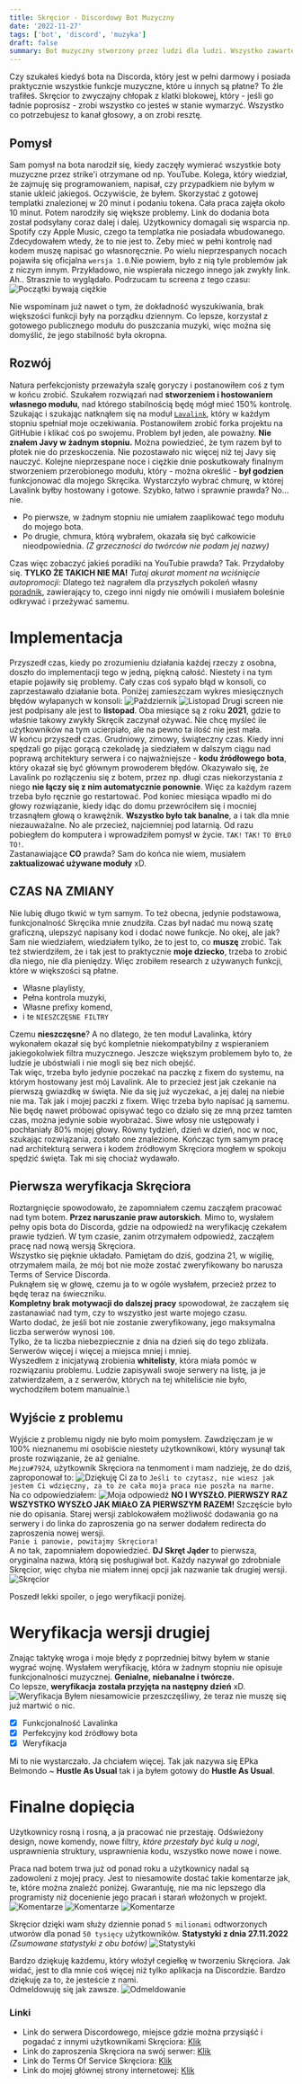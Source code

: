 ```yaml
---
title: Skręcior - Discordowy Bot Muzyczny
date: '2022-11-27'
tags: ['bot', 'discord', 'muzyka']
draft: false
summary: Bot muzyczny stworzony przez ludzi dla ludzi. Wszystko zawarte w nim pochodzi prosto z ❤️
---
```


Czy szukałeś kiedyś bota na Discorda, który jest w pełni darmowy i posiada praktycznie wszystkie funkcje muzyczne, które u innych są płatne?
To źle trafiłeś. Skręcior to zwyczajny chłopak z klatki blokowej, który - jeśli go ładnie poprosisz - zrobi wszystko co jesteś w stanie wymarzyć. Wszystko co potrzebujesz to kanał głosowy, a on zrobi resztę.

## Pomysł

Sam pomysł na bota narodził się, kiedy zaczęły wymierać wszystkie boty muzyczne przez strike'i otrzymane od np. YouTube. Kolega, który wiedział, że zajmuję się programowaniem, napisał, czy przypadkiem nie byłym w stanie ukleić jakiegoś. Oczywiście, że byłem. Skorzystać z gotowej templatki znalezionej w 20 minut i podaniu tokena. Cała praca zajęła około 10 minut. Potem narodziły się większe problemy. Link do dodania bota został podsyłany coraz dalej i dalej. Użytkownicy domagali się wsparcia np. Spotify czy Apple Music, czego ta templatka nie posiadała wbudowanego. Zdecydowałem wtedy, że to nie jest to. Żeby mieć w pełni kontrolę nad kodem muszę napisać go własnoręcznie. Po wielu nieprzespanych nocach pojawiła się oficjalna `wersja 1.0`.Nie powiem, było z nią tyle problemów jak z niczym innym. Przykładowo, nie wspierała niczego innego jak zwykły link. Ah.. Strasznie to wyglądało. Podrzucam tu screena z tego czasu:
![Początki bywają ciężkie](https://i.imgur.com/A0bI4v5.png)

Nie wspominam już nawet o tym, że dokładność wyszukiwania, brak większości funkcji były na porządku dziennym. Co lepsze, korzystał z gotowego publicznego modułu do puszczania muzyki, więc można się domyślić, że jego stabilność była okropna.

## Rozwój

Natura perfekcjonisty przeważyła szalę goryczy i postanowiłem coś z tym w końcu zrobić. Szukałem rozwiązań nad **stworzeniem i hostowaniem własnego modułu**, nad którego stabilnością będę mógł mieć 150% kontrolę.
Szukając i szukając natknąłem się na moduł [`Lavalink`](https://github.com/freyacodes/Lavalink), który w każdym stopniu spełniał moje oczekiwania. Postanowiłem zrobić forka projektu na GitHubie i klikać coś po swojemu. Problem był jeden, ale poważny. **Nie znałem Javy w żadnym stopniu.** Można powiedzieć, że tym razem był to płotek nie do przeskoczenia. Nie pozostawało nic więcej niż tej Javy się nauczyć. Kolejne nieprzespane noce i ciężkie dnie poskutkowały finalnym stworzeniem przerobionego modułu, który - można określić - **był godzien** funkcjonować dla mojego Skręcika. Wystarczyło wybrać chmurę, w której Lavalink byłby hostowany i gotowe. Szybko, łatwo i sprawnie prawda? No... nie.

- Po pierwsze, w żadnym stopniu nie umiałem zaaplikować tego modułu do mojego bota.
- Po drugie, chmura, którą wybrałem, okazała się być całkowicie nieodpowiednia. _(Z grzeczności do twórców nie podam jej nazwy)_

Czas więc zobaczyć jakieś poradiki na YouTubie prawda? Tak. Przydałoby się. **TYLKO ŻE TAKICH NIE MA!** _Tutaj akurat moment na wciśnięcie autopromocji:_ Dlatego też nagrałem dla przyszłych pokoleń własny [poradnik](https://www.youtube.com/watch?v=kTbU4lvtQjk), zawierający to, czego inni nigdy nie omówili i musiałem boleśnie odkrywać i przeżywać samemu.

# Implementacja

Przyszedł czas, kiedy po zrozumieniu działania każdej rzeczy z osobna, doszło do implementacji tego w jedną, piękną całość. Niestety i na tym etapie pojawiły się problemy. Cały czas coś sypało błąd w konsoli, co zaprzestawało działanie bota. Poniżej zamieszczam wykres miesięcznych błędów wyłapanych w konsoli:
![Październik](https://i.imgur.com/07w6hEB.png)
![Listopad](https://i.imgur.com/u6lUe2C.png)
Drugi screen nie jest podpisany ale jest to **listopad**. Oba miesiące są z roku **2021**, gdzie to właśnie takowy zwykły Skręcik zaczynał ożywać. Nie chcę myśleć ile użytkowników na tym ucierpiało, ale na pewno ta ilość nie jest mała.\
W końcu przyszedł czas. Grudniowy, zimowy, świąteczny czas. Kiedy inni spędzali go pijąc gorącą czekoladę ja siedziałem w dalszym ciągu nad poprawą architektury serwera i co najważniejsze - **kodu źródłowego bota**, który okazał się być głównym prowoderem błędów. Okazywało się, że Lavalink po rozłączeniu się z botem, przez np. długi czas niekorzystania z niego **nie łączy się z nim automatycznie ponownie**. Więc za każdym razem trzeba było ręcznie go restartować. Pod koniec miesiąca wpadło mi do głowy rozwiązanie, kiedy idąc do domu przewróciłem się i mocniej trzasnąłem głową o krawężnik. **Wszystko było tak banalne**, a i tak dla mnie niezauważalne. No ale przecież, najciemniej pod latarnią. Od razu pobiegłem do komputera i wprowadziłem pomysł w życie. `TAK!` `TAK!` `TO BYŁO TO!`.\
Zastanawiające **CO** prawda? Sam do końca nie wiem, musiałem **zaktualizować używane moduły** xD.

## CZAS NA ZMIANY

Nie lubię długo tkwić w tym samym. To też obecna, jedynie podstawowa, funkcjonalność Skręcika mnie znudziła. Czas był nadać mu nową szatę graficzną, ulepszyć napisany kod i dodać nowe funkcje. No okej, ale jak?\
Sam nie wiedziałem, wiedziałem tylko, że to jest to, co **muszę** zrobić. Tak też stwierdziłem, że i tak jest to praktycznie **moje dziecko**, trzeba to zrobić dla niego, nie dla pieniędzy. Więc zrobiłem research z używanych funkcji, które w większości są płatne.

- Własne playlisty,
- Pełna kontrola muzyki,
- Własne prefixy komend,
- i te `NIESZCZĘSNE FILTRY`

Czemu **nieszczęsne**? A no dlatego, że ten moduł Lavalinka, który wykonałem okazał się być kompletnie niekompatybilny z wspieraniem jakiegokolwiek filtra muzycznego. Jeszcze większym problemem było to, że ludzie je ubóstwiali i nie mogli się bez nich obejść.\
Tak więc, trzeba było jedynie poczekać na paczkę z fixem do systemu, na którym hostowany jest mój Lavalink. Ale to przecież jest jak czekanie na pierwszą gwiazdkę w święta. Nie da się już wyczekać, a jej dalej na niebie nie ma. Tak jak i mojej paczki z fixem. Więc trzeba było napisać ją samemu.\
Nie będę nawet próbować opisywać tego co działo się ze mną przez tamten czas, można jedynie sobie wyobrażać.
Siwe włosy nie ustępowały i pochłaniały 80% mojej głowy. Równy tydzień, dzień w dzień, noc w noc, szukając rozwiązania, zostało one znalezione. Kończąc tym samym pracę nad architekturą serwera i kodem źródłowym Skręciora mogłem w spokoju spędzić święta. Tak mi się chociaż wydawało.

## Pierwsza weryfikacja Skręciora

Roztargnięcie spowodowało, że zapomniałem czemu zacząłem pracować nad tym botem. **Przez naruszanie praw autorskich**. Mimo to, wysłałem pełny opis bota do Discorda, gdzie na odpowiedź na weryfikację czekałem prawie tydzień. W tym czasie, zanim otrzymałem odpowiedź, zacząłem pracę nad nową wersją Skręciora.\
Wszystko się pięknie układało. Pamiętam do dziś, godzina 21, w wigilię, otrzymałem maila, że mój bot nie może zostać zweryfikowany bo narusza Terms of Service Discorda.\
Puknąłem się w głowę, czemu ja to w ogóle wysłałem, przecież przez to będę teraz na świeczniku.\
**Kompletny brak motywacji do dalszej pracy** spowodował, że zacząłem się zastanawiać nad tym, czy to wszystko jest warte mojego czasu.\
Warto dodać, że jeśli bot nie zostanie zweryfikowany, jego maksymalna liczba serwerów wynosi `100`.\
Tylko, że ta liczba niebezpiecznie z dnia na dzień się do tego zbliżała. Serwerów więcej i więcej a miejsca mniej i mniej.\
Wyszedłem z inicjatywą zrobienia **whitelisty**, która miała pomóc w rozwiązaniu problemu.
Ludzie zapisywali swoje serwery na listę, ja je zatwierdzałem, a z serwerów, których na tej whiteliście nie było, wychodziłem botem manualnie.\

## Wyjście z problemu

Wyjście z problemu nigdy nie było moim pomysłem. Zawdzięczam je w 100% nieznanemu mi osobiście niestety użytkownikowi, który wysunął tak proste rozwiązanie, że aż genialne.\
`Mejzu#7924`, użytkownik Skręciora na tenmoment i mam nadzieję, że do dziś, zaproponował to:
![Dziękuję Ci za to](https://i.imgur.com/7QQLMR7.png)
`Jeśli to czytasz, nie wiesz jak jestem Ci wdzięczny, za to że cała moja praca nie poszła na marne.`\
Na co odpowiedziałem:
![Moja odpowiedź](https://i.imgur.com/GRWaG9L.png)
**NO I WYSZŁO. PIERWSZY RAZ WSZYSTKO WYSZŁO JAK MIAŁO ZA PIERWSZYM RAZEM!** Szczęście było nie do opisania. Starej wersji zablokowałem możliwość dodawania go na serwery i do linka do zaproszenia go na serwer dodałem redirecta do zaproszenia nowej wersji.\
`Panie i panowie, powitajmy Skręciora!`\
A no tak, zapomniałem dopowiedzieć. **DJ Skręt Jąder** to pierwsza, oryginalna nazwa, którą się posługiwał bot. Każdy nazywał go zdrobniale Skręcior, więc chyba nie miałem innej opcji jak nazwanie tak drugiej wersji.\
![Skręcior](https://i.imgur.com/M0GAxeu.png)

Poszedł lekki spoiler, o jego weryfikacji poniżej.

# Weryfikacja wersji drugiej

Znając taktykę wroga i moje błędy z poprzedniej bitwy byłem w stanie wygrać wojnę. Wysłałem weryfikację, która w żadnym stopniu nie opisuje funkcjonalności muzycznej. **Genialne, niebanalne i twórcze.**\
Co lepsze, **weryfikacja została przyjęta na następny dzień** xD.
![Weryfikacja](https://i.imgur.com/zOk3EZW.png)
Byłem niesamowicie przeszczęśliwy, że teraz nie muszę się już martwić o nic.

- [x] Funkcjonalność Lavalinka
- [x] Perfekcyjny kod źródłowy bota
- [x] Weryfikacja

Mi to nie wystarczało. Ja chciałem więcej. Tak jak nazywa się EPka Belmondo ~ **Hustle As Usual** tak i ja byłem gotowy do **Hustle As Usual**.

# Finalne dopięcia

Użytkownicy rosną i rosną, a ja pracować nie przestaję. Odświeżony design, nowe komendy, nowe filtry, _które przestały być kulą u nogi_, usprawnienia struktury, usprawnienia kodu, wszystko nowe nowe i nowe.

Praca nad botem trwa już od ponad roku a użytkownicy nadal są zadowoleni z mojej pracy. Jest to niesamowite dostać takie komentarze jak, te, które można znaleźć poniżej. Gwarantuję, nie ma nic lepszego dla programisty niż docenienie jego pracań i starań włożonych w projekt.
![Komentarze](https://i.imgur.com/NQBOlC4.png)
![Komentarze](https://i.imgur.com/1OopmtO.png)
![Komentarze](https://i.imgur.com/hHxy8Tt.png)

Skręcior dzięki wam służy dziennie ponad `5 milionami` odtworzonych utworów dla ponad `50 tysięcy` użytkowników. **Statystyki z dnia 27.11.2022**\
_(Zsumowane statystyki z obu botów)_
![Statystyki](https://i.imgur.com/BV4lBT4.png)

Bardzo dziękuję każdemu, który włożył cegiełkę w tworzeniu Skręciora. Jak widać, jest to dla mnie coś więcej niż tylko aplikacja na Discordzie. Bardzo dziękuję za to, że jesteście z nami.\
Odmeldowuję się jak zawsze.
![Odmeldowanie](https://i.imgur.com/YVY1ply.png)

### Linki

- Link do serwera Discordowego, miejsce gdzie można przysiąść i pogadać z innymi użytkownikami Skręciora: [Klik](https://discord.gg/4TWmMfMU6N)
- Link do zaproszenia Skręciora na swój serwer: [Klik](https://discord.com/api/oauth2/authorize?client_id=939103800898224139&permissions=8&scope=bot)
- Link do Terms Of Service Skręciora: [Klik](http://radzionkow.net/terms)
- Link do mojej głównej strony internetowej: [Klik](http://radzionkow.net/portfolio)
